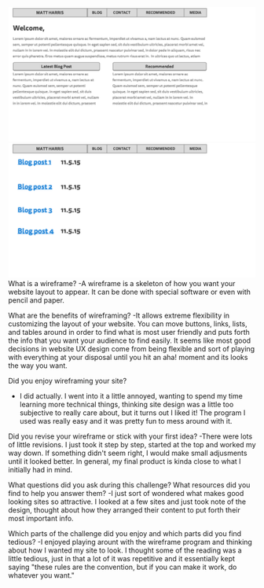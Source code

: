 ![Wireframe Index](imgs/wireframe-index.png)
![Wireframe Blog Index](imgs/wireframe-blog-index.png)
What is a wireframe?
-A wireframe is a skeleton of how you want your website layout to appear. It can be done with special software or even with pencil and paper.

What are the benefits of wireframing?
-It allows extreme flexibility in customizing the layout of your website. You can move buttons, links, lists, and tables around in order to find what is most user friendly and puts forth the info that you want your audience to find easily. It seems like most good decisions in website UX design come from being flexible and sort of playing with everything at your disposal until you hit an aha! moment and its looks the way you want.

Did you enjoy wireframing your site?
- I did actually. I went into it a little annoyed, wanting to spend my time learning more technical things, thinking site design was a little too subjective to really care about, but it turns out I liked it! The program I used was really easy and it was pretty fun to mess around with it.

Did you revise your wireframe or stick with your first idea?
-There were lots of little revisions. I just took it step by step, started at the top and worked my way down. If something didn't seem right, I would make small adjusments until it looked better. In general, my final product is kinda close to what I initially had in mind.

What questions did you ask during this challenge? What resources did you find to help you answer them?
-I just sort of wondered what makes good looking sites so attractive. I looked at a few sites and just took note of the design, thought about how they arranged their content to put forth their most important info.

Which parts of the challenge did you enjoy and which parts did you find tedious?
-I enjoyed playing arount with the wireframe program and thinking about how I wanted my site to look. I thought some of the reading was a little tedious, just in that a lot of it was repetitive and it essentially kept saying "these rules are the convention, but if you can make it work, do whatever you want."